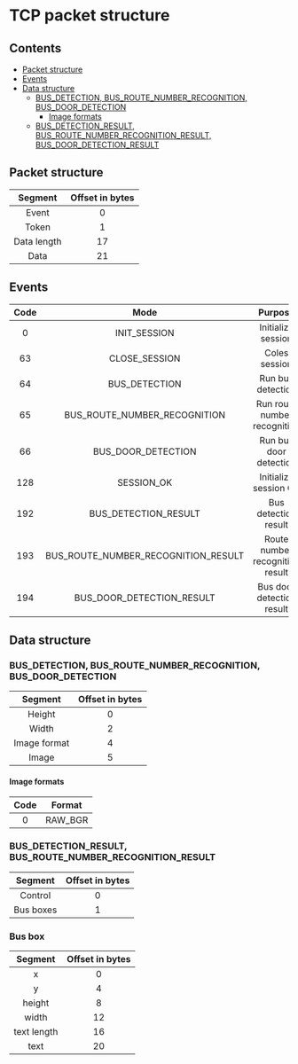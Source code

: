 # TCP packet structure

## Contents

* [Packet structure](##Packet-structure)
* [Events](##Events)
* [Data structure](##Data-structure)
  * [BUS_DETECTION, BUS_ROUTE_NUMBER_RECOGNITION, BUS_DOOR_DETECTION](###BUS_DETECTION,-BUS_ROUTE_NUMBER_RECOGNITION,-BUS_DOOR_DETECTION)
    * [Image formats](#Image-formats)
  * [BUS_DETECTION_RESULT, BUS_ROUTE_NUMBER_RECOGNITION_RESULT, BUS_DOOR_DETECTION_RESULT](###BUS_DETECTION_RESULT,-BUS_ROUTE_NUMBER_RECOGNITION_RESULT,-BUS_DOOR_DETECTION_RESULT)

## Packet structure

| Segment     | Offset in bytes |
|:-----------:|:---------------:|
| Event       | 0               |
| Token       | 1               |
| Data length | 17              |
| Data        | 21              |

## Events

| Code | Mode                                | Purpose                         |
|:----:|:-----------------------------------:|:-------------------------------:|
| 0    | INIT_SESSION                        | Initialize session              |
| 63   | CLOSE_SESSION                       | Coles session                   |
| 64   | BUS_DETECTION                       | Run bus detection               |
| 65   | BUS_ROUTE_NUMBER_RECOGNITION        | Run route number recognition    |
| 66   | BUS_DOOR_DETECTION                  | Run bus door detection          |
| 128  | SESSION_OK                          | Initialize session OK           |
| 192  | BUS_DETECTION_RESULT                | Bus detection result            |
| 193  | BUS_ROUTE_NUMBER_RECOGNITION_RESULT | Route number recognition result |
| 194  | BUS_DOOR_DETECTION_RESULT           | Bus door detection result       |

## Data structure

### BUS_DETECTION, BUS_ROUTE_NUMBER_RECOGNITION, BUS_DOOR_DETECTION

| Segment      | Offset in bytes |
|:------------:|:---------------:|
| Height       | 0               |
| Width        | 2               |
| Image format | 4               |
| Image        | 5               |

#### Image formats

|Code | Format  |
|:---:|:-------:|
| 0   | RAW_BGR |

### BUS_DETECTION_RESULT, BUS_ROUTE_NUMBER_RECOGNITION_RESULT
| Segment      | Offset in bytes |
|:------------:|:---------------:|
| Control      | 0               |
| Bus boxes    | 1               |

### Bus box
| Segment      | Offset in bytes |
|:------------:|:---------------:|
| x            | 0               |
| y            | 4               |
| height       | 8               |
| width        | 12              |
| text length  | 16              |
| text         | 20              |